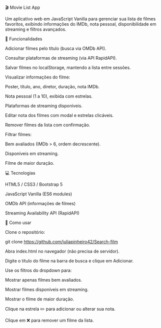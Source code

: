 🎬 Movie List App

Um aplicativo web em JavaScript Vanilla para gerenciar sua lista de filmes favoritos, exibindo informações do IMDb, nota pessoal, disponibilidade em streaming e filtros avançados.

📝 Funcionalidades

Adicionar filmes pelo título (busca via OMDb API).

Consultar plataformas de streaming (via API RapidAPI).

Salvar filmes no localStorage, mantendo a lista entre sessões.

Visualizar informações do filme:

Poster, título, ano, diretor, duração, nota IMDb.

Nota pessoal (1 a 10), exibida com estrelas.

Plataformas de streaming disponíveis.

Editar nota dos filmes com modal e estrelas clicáveis.

Remover filmes da lista com confirmação.

Filtrar filmes:

Bem avaliados (IMDb > 6, ordem decrescente).

Disponíveis em streaming.

Filme de maior duração.

💻 Tecnologias

HTML5 / CSS3 / Bootstrap 5

JavaScript Vanilla (ES6 modules)

OMDb API (informações de filmes)

Streaming Availability API (RapidAPI)

🚀 Como usar

Clone o repositório:

git clone https://github.com/juliapinheiro42/Search-film

Abra index.html no navegador (não precisa de servidor).

Digite o título do filme na barra de busca e clique em Adicionar.

Use os filtros do dropdown para:

Mostrar apenas filmes bem avaliados.

Mostrar filmes disponíveis em streaming.

Mostrar o filme de maior duração.

Clique na estrela ✏️ para adicionar ou alterar sua nota.

Clique em ❌ para remover um filme da lista.

